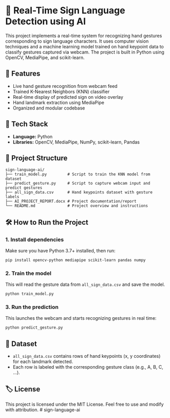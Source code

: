 
# 🤟 Real-Time Sign Language Detection using AI

This project implements a real-time system for recognizing hand gestures corresponding to sign language characters. It uses computer vision techniques and a machine learning model trained on hand keypoint data to classify gestures captured via webcam. The project is built in Python using OpenCV, MediaPipe, and scikit-learn.

## 🚀 Features

- Live hand gesture recognition from webcam feed
- Trained K-Nearest Neighbors (KNN) classifier
- Real-time display of predicted sign on video overlay
- Hand landmark extraction using MediaPipe
- Organized and modular codebase

## 🧰 Tech Stack

- **Language:** Python
- **Libraries:** OpenCV, MediaPipe, NumPy, scikit-learn, Pandas

## 📁 Project Structure

```
sign-language-ai/
├── train_model.py         # Script to train the KNN model from dataset
├── predict_gesture.py     # Script to capture webcam input and predict gestures
├── all_sign_data.csv      # Hand keypoints dataset with gesture labels
├── AI_PROJECT_REPORT.docx # Project documentation/report
└── README.md              # Project overview and instructions
```

## 🛠 How to Run the Project

### 1. Install dependencies

Make sure you have Python 3.7+ installed, then run:

```bash
pip install opencv-python mediapipe scikit-learn pandas numpy
```

### 2. Train the model

This will read the gesture data from `all_sign_data.csv` and save the model.

```bash
python train_model.py
```

### 3. Run the prediction

This launches the webcam and starts recognizing gestures in real time:

```bash
python predict_gesture.py
```

## 🧾 Dataset

- `all_sign_data.csv` contains rows of hand keypoints (x, y coordinates) for each landmark detected.
- Each row is labeled with the corresponding gesture class (e.g., A, B, C, ...).


## 🏷 License

This project is licensed under the MIT License. Feel free to use and modify with attribution.
#   s i g n - l a n g u a g e - a i  
 